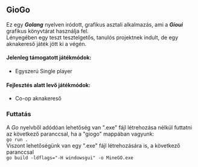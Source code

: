 ## GioGo

Ez egy ___Golang___ nyelven iródott, grafikus asztali alkalmazás, ami a ___Gioui___ grafikus könyvtárat használja fel. </br>
Lényegében egy teszt tesztelgetős, tanulós projektnek indult, de egy aknakereső játék jött ki a végén. </br>
#### Jelenleg támogatott játékmódok:
  - Egyszerú Single player

#### Fejlesztés alatt levő játékmódok:
  - Co-op aknakereső

### Futtatás

  A _Go_ nyelvből adódóan lehetőség van ".exe" fájl létrehozása nélkül futtatni az következő paranccsal, ha a "giogo" mappában vagyunk:
  </br>```go run .```</br>
  Viszont lehetőségünk van egy ".exe" fájl létrehozására is, a következő paranccsal
  </br>```go build -ldflags="-H windowsgui" -o MineGO.exe```</br>